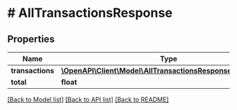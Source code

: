 # # AllTransactionsResponse

## Properties

Name | Type | Description | Notes
------------ | ------------- | ------------- | -------------
**transactions** | [**\OpenAPI\Client\Model\AllTransactionsResponseTransactions**](AllTransactionsResponseTransactions.md) |  |
**total** | **float** |  |

[[Back to Model list]](../../README.md#models) [[Back to API list]](../../README.md#endpoints) [[Back to README]](../../README.md)

